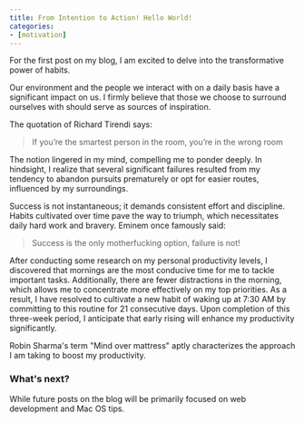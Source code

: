 ```yaml
---
title: From Intention to Action! Hello World!
categories:
- [motivation]
---
```


For the first post on my blog, I am excited to delve into the transformative power of habits.

Our environment and the people we interact with on a daily basis have a significant impact on us. I firmly believe that those we choose to surround ourselves with should serve as sources of inspiration.

The quotation of Richard Tirendi says:

> If you’re the smartest person in the room, you’re in the wrong room

The notion lingered in my mind, compelling me to ponder deeply. In hindsight, I realize that several significant failures resulted from my tendency to abandon pursuits prematurely or opt for easier routes, influenced by my surroundings.

Success is not instantaneous; it demands consistent effort and discipline. Habits cultivated over time pave the way to triumph, which necessitates daily hard work and bravery. Eminem once famously said:

> Success is the only motherfucking option, failure is not!

After conducting some research on my personal productivity levels, I discovered that mornings are the most conducive time for me to tackle important tasks. Additionally, there are fewer distractions in the morning, which allows me to concentrate more effectively on my top priorities. As a result, I have resolved to cultivate a new habit of waking up at 7:30 AM by committing to this routine for 21 consecutive days. Upon completion of this three-week period, I anticipate that early rising will enhance my productivity significantly.

Robin Sharma's term "Mind over mattress" aptly characterizes the approach I am taking to boost my productivity.

### What's next?

While future posts on the blog will be primarily focused on web development and Mac OS tips.

